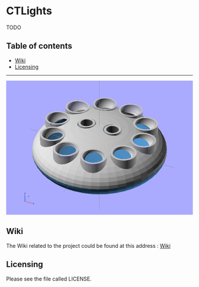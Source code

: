 CTLights
========

TODO

## Table of contents

- [Wiki](#wiki)
- [Licensing](#licensing)

******

![Actual design](https://raw.githubusercontent.com/40thoughts/multi-CTLights/master/design/pad.png "Actual pad design")

## Wiki

The Wiki related to the project could be found at this address : [Wiki](https://github.com/40thoughts/multi-CTLights/wiki)

## Licensing

Please see the file called LICENSE.
